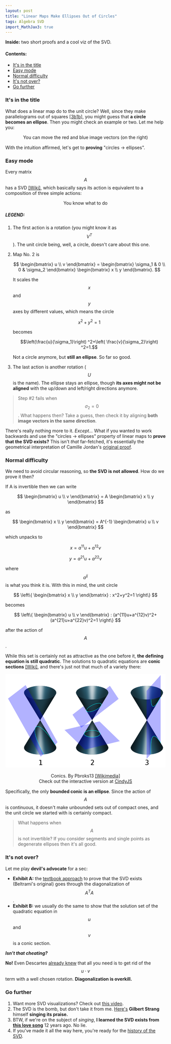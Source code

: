 ```yaml
---
layout: post
title: "Linear Maps Make Ellipses Out of Circles"
tags: Algebra SVD
import_MathJax3: true
--- 
```

**Inside:** two short proofs and a cool viz of the SVD.
<!--more-->
#### Contents:
- [It's in the title](#its-in-the-title)
- [Easy mode](#easy-mode)
- [Normal difficulty](#normal-difficulty)
- [It's not over?](#its-not-over)
- [Go further](#go-further)


<script defer="defer" src="\assets\jspacks\SVD_ellipses.js"></script>
<link rel="stylesheet" href="https://cdn.jsdelivr.net/npm/katex@0.16.8/dist/katex.min.css" integrity="sha384-GvrOXuhMATgEsSwCs4smul74iXGOixntILdUW9XmUC6+HX0sLNAK3q71HotJqlAn" crossorigin="anonymous">
<style>
.react_root
{
    /* position: relative;
    z-index: -1; */
    width: 100vw;
    height: 67vw;   
}
@media (min-width: 600px) {
    .react_root 
    {
        width: 600px;
        height: 400px;   
    }
}
/* #texmatrix{
 margin-bottom: -40px;   
} */
#buttons{
 /* margin-top: -20px; */
 margin-bottom: 5px;   
}
#go{
visibility: hidden;
 margin-top: 10px;
 margin-bottom: -15px;   
}
.centerme { display: block;
     margin-left: auto;
      margin-right: auto;
    text-align: center;
     }

.prevent-select .katex {
    
  -webkit-user-select: none; /* Safari */
  -ms-user-select: none; /* IE 10 and IE 11 */
  user-select: none; /* Standard syntax */
  white-space: nowrap
}
</style>


### It's in the title
What does a linear map do to the unit circle? Well, since they make parallelograms out of squares [[3b1b]](https://www.3blue1brown.com/lessons/linear-transformations), you might guess that **a circle becomes an ellipse**. Then you might check an example or two. Let me help you:

<div class="centerme" id="root_0" ></div>
<figcaption class="centerme" style="margin-bottom: 15px">You can move the red and blue image vectors (on the right)</figcaption>

With the intuition affirmed, let's get to **proving** "circles → ellipses".
### Easy mode
Every matrix $$ A $$ has a SVD [[Wiki]](https://en.wikipedia.org/wiki/Singular_value_decomposition), which basically says its action is equivalent to a composition of three simple actions:

<div id="root_1" ></div>
<figcaption class="centerme">You know what to do</figcaption>

##### LEGEND:  <!-- omit from toc --> 
1. The first action is a rotation (you might know it as $$V^T$$). The unit circle being, well, a circle, doesn't care about this one.
2. Map No. 2 is 

    $$ \begin{bmatrix}
        u \\
        v
        \end{bmatrix}
        = \begin{bmatrix}
    \sigma_1 & 0 \\
    0 & \sigma_2
    \end{bmatrix}
        \begin{bmatrix}
        x \\
        y
        \end{bmatrix}.
    $$

    It scales  the $$ x $$ and $$ y $$ axes by different values, which means the circle

    $$ x^2+y^2=1$$

    becomes

    $$\left(\frac{u}{\sigma_1}\right) ^2+\left( \frac{v}{\sigma_2}\right) ^2=1.$$

    Not a circle anymore, but **still an ellipse**. So far so good.

3. The last action is another rotation ($$ U $$ is the name). The ellipse stays an ellipse, though **its axes might not be aligned** with the up/down and left/right directions anymore.

>Step #2 fails when $$ \sigma_2 = 0$$. What happens then? Take a guess, then check it by aligning **both image vectors in the same direction**.

There's really nothing more to it. *Except...* What if you wanted to work backwards and use the "circles → ellipses" property of linear maps to **prove that the SVD exists?** This isn't *that* far-fetched, it's essentially the geometrical interpretation of Camille Jordan's [original proof](https://en.wikipedia.org/wiki/Singular_value_decomposition#Based_on_variational_characterization). 

### Normal difficulty
We need to avoid circular reasoning, so **the SVD is not allowed**. How do we prove it then?

If A is invertible then we can write


$$ \begin{bmatrix}
u \\
v
\end{bmatrix}
= A
\begin{bmatrix}
x \\
y
\end{bmatrix} $$

as

$$ \begin{bmatrix}
x \\
y
\end{bmatrix}
= A^{-1}
\begin{bmatrix}
u \\
v
\end{bmatrix} $$

which unpacks to 

$$ x = a^{11}u+a^{12}v$$


$$ y = a^{21}u+a^{22}v$$

where $$ a^{ij} $$ is what you think it is. With this in mind, the unit circle

$$ \left\{ \begin{bmatrix}
x \\
y
\end{bmatrix} : x^2+y^2=1 \right\} $$

becomes  

$$ \left\{ \begin{bmatrix}
u \\
v
\end{bmatrix} : (a^{11}u+a^{12}v)^2+(a^{21}u+a^{22}v)^2=1 \right\} $$

after the action of $$ A $$. 

While this set is certainly not as attractive as the one before it, **the defining equation is still quadratic**. The solutions to quadratic equations are **conic sections** [[Wiki]](https://en.wikipedia.org/wiki/Conic_section), and there's just not that much of a variety there:

![Conic Sections](/assets/imgs/900px-Conic_sections_with_plane.svg.png)
<figcaption class="centerme" style="margin-bottom: 15px">Conics. By Pbroks13 <a href="https://commons.wikimedia.org/wiki/File:Conic_sections_with_plane.svg">[Wikimedia]</a>
<br>
Check out the interactive version at <a href="https://cindyjs.org/gallery/main/ConicSections/">CindyJS</a>
</figcaption>

 Specifically, the only **bounded conic is an ellipse**. Since the action of $$ A $$ is continuous, it doesn't make unbounded sets out of compact ones, and the unit circle we started with is certainly compact.

>What happens when $$ A $$ is not invertible? If you consider segments and single points as degenerate ellipses then it's all good.

### It's not over?
Let me play **devil's advocate** for a sec:
- **Exhibit A:** the [textbook approach](https://en.wikipedia.org/wiki/Singular_value_decomposition#Based_on_the_spectral_theorem)  to prove that the SVD exists (Beltrami's original) goes through the diagonalization of $$ A^TA $$.
- **Exhibit B:** we usually do the same to show that the solution set of the quadratic equation in $$ u $$ and $$ v $$ is a conic section.

***Isn't that cheating?***

**No!** Even Descartes [already knew](https://www.jstor.org/stable/2691183) that all you need is to get rid of the $$ u\cdot v $$ term with a well chosen rotation. **Diagonalization is overkill.**

### Go further
   
1. Want more SVD visualizations? Check out [this video](https://www.youtube.com/watch?v=vSczTbgc8Rc).
2. The SVD is the bomb, but don't take it from me. [Here's](https://www.youtube.com/watch?v=YPe5OP7Clv4) **Gilbert Strang** himself **singing its praise.**
3. BTW, if we're on the subject of *singing*, **I learned the SVD exists from [this love song](https://www.youtube.com/watch?v=JEYLfIVvR9I)** 12 years ago. No lie.
4. If you've made it all the way here, you're ready for the [history of the SVD](https://www.jstor.org/stable/2132388). 



